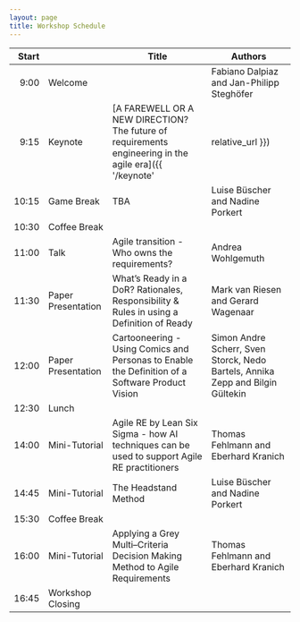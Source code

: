 ```yaml
---
layout: page
title: Workshop Schedule
---
```


| Start |  | Title | Authors |
|---:|---|---|---|
| 9:00 | Welcome |  | Fabiano Dalpiaz and Jan-Philipp Steghöfer |
| 9:15 | Keynote | [A FAREWELL OR A NEW DIRECTION? The future of requirements engineering in the agile era]({{ '/keynote' | relative_url }}) | Markus Meuten |
| 10:15 | Game Break | TBA | Luise Büscher and Nadine Porkert |
| 10:30 | Coffee Break |  |  |
| 11:00 | Talk | Agile transition - Who owns the requirements? | Andrea Wohlgemuth |
| 11:30 | Paper Presentation | What’s Ready in a DoR? Rationales, Responsibility & Rules in using a Definition of Ready | Mark van Riesen and Gerard Wagenaar |
| 12:00 | Paper Presentation | Cartooneering - Using Comics and Personas to Enable the Definition of a Software Product Vision | Simon Andre Scherr, Sven Storck, Nedo Bartels, Annika Zepp and Bilgin Gültekin |
| 12:30 | Lunch |  |  |
| 14:00 | Mini-Tutorial | Agile RE by Lean Six Sigma - how AI techniques can be used to support Agile RE practitioners | Thomas Fehlmann and Eberhard Kranich |
| 14:45 | Mini-Tutorial | The Headstand Method | Luise Büscher and Nadine Porkert |
| 15:30 | Coffee Break |  |  |
| 16:00 | Mini-Tutorial | Applying a Grey Multi–Criteria Decision Making Method to Agile Requirements | Thomas Fehlmann and Eberhard Kranich |
| 16:45 | Workshop Closing |  |  |